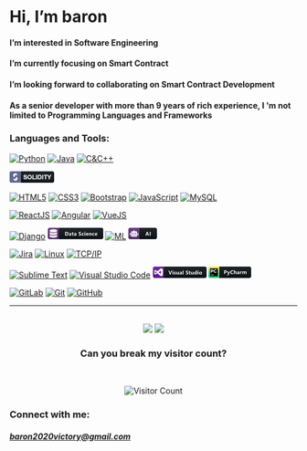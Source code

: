 # Hi, I’m baron

#### I’m interested in Software Engineering

#### I’m currently focusing on Smart Contract

#### I’m looking forward to collaborating on Smart Contract Development

#### As a senior developer with more than 9 years of rich experience, I 'm not limited to Programming Languages and Frameworks

### Languages and Tools:
[![Python](https://img.shields.io/badge/-Python-black?style=flat&logo=python&link=https://github.com/baron102/)](https://github.com/baron102/)
[![Java](https://img.shields.io/badge/Java-orange?style=flat&logo=java&logoColor=white&link=https://github.com/baron102/)](https://github.com/baron102/)
[![C&C++](https://img.shields.io/badge/-C%20&%20C++-659ad2?style=flat&logo=c%2B%2B&logoColor=ffffff&link=https://github.com/baron102/)](https://github.com/baron102/)

[![Solidity](https://github.com/baron102/baron102/blob/main/solidity.png)](https://github.com/baron102/)


[![HTML5](https://img.shields.io/badge/-HTML5-E34F26?style=flat&logo=html5&logoColor=white&link=https://github.com/baron102/)](https://github.com/baron102/) 
[![CSS3](https://img.shields.io/badge/-CSS3-1572B6?style=flat&logo=css3&link=https://github.com/baron102/)](https://github.com/baron102/) 
[![Bootstrap](https://img.shields.io/badge/-Bootstrap-563D7C?style=flat&logo=bootstrap&link=https://github.com/baron102/)](https://github.com/baron102/)
[![JavaScript](https://img.shields.io/badge/-JavaScript-black?style=flat&logo=javascript&link=https://github.com/baron102/)](https://github.com/baron102/)
[![MySQL](https://img.shields.io/badge/-MySQL-black?style=flat&logo=mysql&link=https://github.com/baron102/)](https://github.com/baron102/)

[![ReactJS](https://img.shields.io/badge/-ReactJS-61DAFB?style=flat&logo=react&logoColor=white&link=https://github.com/baron102/)](https://github.com/baron102/) 
[![Angular](https://img.shields.io/badge/-Angular-DD0031?style=flat&logo=angular&logoColor=white&link=https://github.com/baron102/)](https://github.com/baron102/) 
[![VueJS](https://img.shields.io/badge/VueJS-41B883??style=flat&logo=vue.js&logoColor=white&link=https://github.com/baron102/)](https://github.com/baron102/) 

[![Django](https://img.shields.io/badge/-django-black?style=flat&logo=django)](https://github.com/baron102/)
[![DataScience](https://github.com/SvenCelin/SvenCelin/blob/master/Badges/datascience.png)](https://github.com/baron102/)
[![ML](https://img.shields.io/badge/-Machine%20Learning-102230?style=flat)](https://github.com/baron102/)
[![AI](https://github.com/SvenCelin/SvenCelin/blob/master/Badges/ai.png)](https://github.com/baron102/)

[![Jira](https://img.shields.io/badge/-Jira-222222?style=flat&logo=jira-software&logoColor=white&logoColor=0052CC)](https://github.com/baron102/)
[![Linux](https://img.shields.io/badge/-Linux-222222?style=flat&logo=linux&logoColor=FCC624)](https://github.com/baron102/)
[![TCP/IP](https://img.shields.io/badge/-TCP/IP-222222?style=flat&logo=cisco&logoColor=white)](https://github.com/baron102/)

[![Sublime Text](http://img.shields.io/badge/-Sublime%20Text-3C4858?style=flat&logo=sublime-text)](https://github.com/baron102/)
[![Visual Studio Code](https://img.shields.io/badge/-VSCode-444444?style=flat&logo=visual-studio-code&logoColor=007ACC)](https://github.com/baron102/)
[![Visual Studio](https://github.com/SvenCelin/SvenCelin/blob/master/Badges/visualstudio.png)](https://github.com/baron102/)
[![PyCharm](https://github.com/SvenCelin/SvenCelin/blob/master/Badges/pycharm.png)](https://github.com/baron102/)

[![GitLab](https://img.shields.io/badge/-GitLab-FCA121?style=flat&logo=gitlab&link=https://github.com/baron102/)](https://github.com/baron102/)
[![Git](https://img.shields.io/badge/-Git-black?style=flat&logo=git&link=https://github.com/baron102/)](https://github.com/baron102/) 
[![GitHub](https://img.shields.io/badge/-GitHub-181717?style=flat&logo=github&link=https://github.com/baron102/)](https://github.com/baron102/)
<br />

---

<div align="center">

<br/>
<img height="150px" src="https://github-readme-stats.vercel.app/api/top-langs/?username=baron102&layout=compact&theme=dracula&private=true">
<img height="150px" src="https://github-readme-stats.vercel.app/api?username=baron102&show_icons=true&theme=dracula&count_private=true&private=true">
<br/>

### Can you break my visitor count?

<br />

![Visitor Count](https://profile-counter.glitch.me/Shing-Ho/count.svg)

</div>

### Connect with me:
##### baron2020victory@gmail.com

[github]: https://github.com/baron102/
[Email]: baron2020victory@gmail.com

<!---
baron102/baron102 is a ✨ special ✨ repository because its `README.md` (this file) appears on your GitHub profile.
You can click the Preview link to take a look at your changes.
--->
